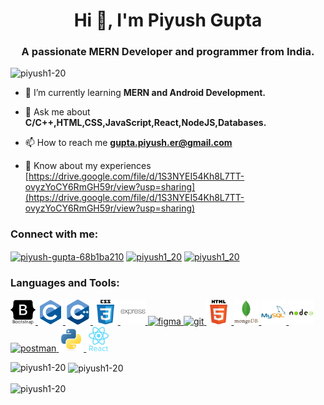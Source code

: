 <h1 align="center">Hi 👋, I'm Piyush Gupta</h1>
<h3 align="center">A passionate MERN Developer and programmer from India.</h3>

<p align="left"> <img src="https://komarev.com/ghpvc/?username=piyush1-20&label=Profile%20views&color=0e75b6&style=flat" alt="piyush1-20" /> </p>

- 🌱 I’m currently learning **MERN and Android Development.**

- 💬 Ask me about **C/C++,HTML,CSS,JavaScript,React,NodeJS,Databases.**

- 📫 How to reach me **gupta.piyush.er@gmail.com**

- 📄 Know about my experiences [https://drive.google.com/file/d/1S3NYEI54Kh8L7TT-ovyzYoCY6RmGH59r/view?usp=sharing](https://drive.google.com/file/d/1S3NYEI54Kh8L7TT-ovyzYoCY6RmGH59r/view?usp=sharing)

<h3 align="left">Connect with me:</h3>
<p align="left">
<a href="https://linkedin.com/in/piyush-gupta-68b1ba210" target="blank"><img align="center" src="https://raw.githubusercontent.com/rahuldkjain/github-profile-readme-generator/master/src/images/icons/Social/linked-in-alt.svg" alt="piyush-gupta-68b1ba210" height="30" width="40" /></a>
<a href="https://www.codechef.com/users/piyush1_20" target="blank"><img align="center" src="https://cdn.jsdelivr.net/npm/simple-icons@3.1.0/icons/codechef.svg" alt="piyush1_20" height="30" width="40" /></a>
<a href="https://www.leetcode.com/piyush1_20" target="blank"><img align="center" src="https://raw.githubusercontent.com/rahuldkjain/github-profile-readme-generator/master/src/images/icons/Social/leet-code.svg" alt="piyush1_20" height="30" width="40" /></a>
</p>

<h3 align="left">Languages and Tools:</h3>
<p align="left"> <a href="https://getbootstrap.com" target="_blank" rel="noreferrer"> <img src="https://raw.githubusercontent.com/devicons/devicon/master/icons/bootstrap/bootstrap-plain-wordmark.svg" alt="bootstrap" width="40" height="40"/> </a> <a href="https://www.cprogramming.com/" target="_blank" rel="noreferrer"> <img src="https://raw.githubusercontent.com/devicons/devicon/master/icons/c/c-original.svg" alt="c" width="40" height="40"/> </a> <a href="https://www.w3schools.com/cpp/" target="_blank" rel="noreferrer"> <img src="https://raw.githubusercontent.com/devicons/devicon/master/icons/cplusplus/cplusplus-original.svg" alt="cplusplus" width="40" height="40"/> </a> <a href="https://www.w3schools.com/css/" target="_blank" rel="noreferrer"> <img src="https://raw.githubusercontent.com/devicons/devicon/master/icons/css3/css3-original-wordmark.svg" alt="css3" width="40" height="40"/> </a> <a href="https://expressjs.com" target="_blank" rel="noreferrer"> <img src="https://raw.githubusercontent.com/devicons/devicon/master/icons/express/express-original-wordmark.svg" alt="express" width="40" height="40"/> </a> <a href="https://www.figma.com/" target="_blank" rel="noreferrer"> <img src="https://www.vectorlogo.zone/logos/figma/figma-icon.svg" alt="figma" width="40" height="40"/> </a> <a href="https://git-scm.com/" target="_blank" rel="noreferrer"> <img src="https://www.vectorlogo.zone/logos/git-scm/git-scm-icon.svg" alt="git" width="40" height="40"/> </a> <a href="https://www.w3.org/html/" target="_blank" rel="noreferrer"> <img src="https://raw.githubusercontent.com/devicons/devicon/master/icons/html5/html5-original-wordmark.svg" alt="html5" width="40" height="40"/> </a> <a href="https://www.mongodb.com/" target="_blank" rel="noreferrer"> <img src="https://raw.githubusercontent.com/devicons/devicon/master/icons/mongodb/mongodb-original-wordmark.svg" alt="mongodb" width="40" height="40"/> </a> <a href="https://www.mysql.com/" target="_blank" rel="noreferrer"> <img src="https://raw.githubusercontent.com/devicons/devicon/master/icons/mysql/mysql-original-wordmark.svg" alt="mysql" width="40" height="40"/> </a> <a href="https://nodejs.org" target="_blank" rel="noreferrer"> <img src="https://raw.githubusercontent.com/devicons/devicon/master/icons/nodejs/nodejs-original-wordmark.svg" alt="nodejs" width="40" height="40"/> </a> <a href="https://postman.com" target="_blank" rel="noreferrer"> <img src="https://www.vectorlogo.zone/logos/getpostman/getpostman-icon.svg" alt="postman" width="40" height="40"/> </a> <a href="https://www.python.org" target="_blank" rel="noreferrer"> <img src="https://raw.githubusercontent.com/devicons/devicon/master/icons/python/python-original.svg" alt="python" width="40" height="40"/> </a> <a href="https://reactjs.org/" target="_blank" rel="noreferrer"> <img src="https://raw.githubusercontent.com/devicons/devicon/master/icons/react/react-original-wordmark.svg" alt="react" width="40" height="40"/> </a> </p>

<p><img align="left" src="https://github-readme-stats.vercel.app/api/top-langs?username=piyush1-20&show_icons=true&locale=en&layout=compact" alt="piyush1-20" /></p>

<p>&nbsp;<img align="center" src="https://github-readme-stats.vercel.app/api?username=piyush1-20&show_icons=true&locale=en" alt="piyush1-20" /></p>

<p><img align="center" src="https://github-readme-streak-stats.herokuapp.com/?user=piyush1-20&" alt="piyush1-20" /></p>
